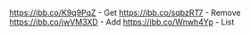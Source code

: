 https://ibb.co/K9q9PqZ - Get
https://ibb.co/sqbzRT7 - Remove
https://ibb.co/jwVM3XD - Add
https://ibb.co/Wnwh4Yp - List